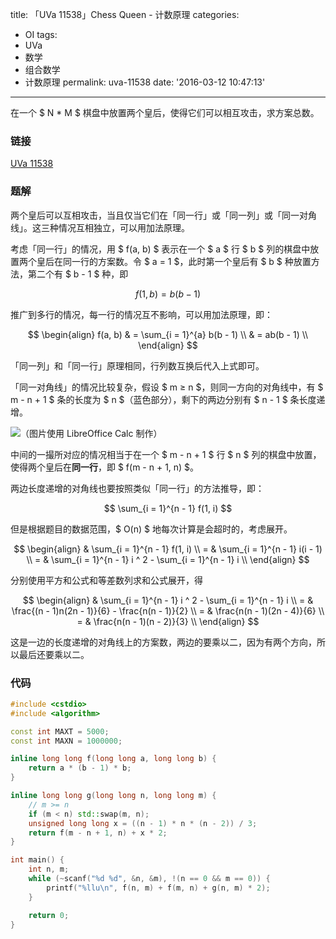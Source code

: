 title: 「UVa 11538」Chess Queen - 计数原理
categories:
  - OI
tags:
  - UVa
  - 数学
  - 组合数学
  - 计数原理
permalink: uva-11538
date: '2016-03-12 10:47:13'
---

在一个 $ N * M $ 棋盘中放置两个皇后，使得它们可以相互攻击，求方案总数。

<!-- more -->

### 链接

[UVa 11538](https://uva.onlinejudge.org/index.php?option=com_onlinejudge&Itemid=8&page=show_problem&category=&problem=2533)

### 题解

两个皇后可以互相攻击，当且仅当它们在「同一行」或「同一列」或「同一对角线」。这三种情况互相独立，可以用加法原理。

考虑「同一行」的情况，用 $ f(a, b) $ 表示在一个 $ a $ 行 $ b $ 列的棋盘中放置两个皇后在同一行的方案数。令 $ a = 1 $，此时第一个皇后有 $ b $ 种放置方法，第二个有 $ b - 1 $ 种，即

$$ f(1, b) = b(b - 1) $$

推广到多行的情况，每一行的情况互不影响，可以用加法原理，即：

$$ \begin{align} f(a, b) & = \sum_{i = 1}^{a} b(b - 1) \\ & = ab(b - 1) \\ \end{align} $$

「同一列」和「同一行」原理相同，行列数互换后代入上式即可。

「同一对角线」的情况比较复杂，假设 $ m ≥ n $，则同一方向的对角线中，有 $ m - n + 1 $ 条的长度为 $ n $（蓝色部分），剩下的两边分别有 $ n - 1 $ 条长度递增。

![（图片使用 
LibreOffice Calc 
制作）](uva-11538/cells.png)

中间的一撮所对应的情况相当于在一个 $ m - n + 1 $ 行 $ n $ 列的棋盘中放置，使得两个皇后在**同一行**，即 $ f(m - n + 1, n) $。

两边长度递增的对角线也要按照类似「同一行」的方法推导，即：

$$ \sum_{i = 1}^{n - 1} f(1, i) $$

但是根据题目的数据范围，$ O(n) $ 地每次计算是会超时的，考虑展开。

$$ \begin{align} & \sum_{i = 1}^{n - 1} f(1, i) \\ = & \sum_{i = 1}^{n - 1} i(i - 1) \\ = & \sum_{i = 1}^{n - 1} i ^ 2 - \sum_{i = 1}^{n - 1} i \\ \end{align} $$

分别使用平方和公式和等差数列求和公式展开，得

$$ \begin{align} & \sum_{i = 1}^{n - 1} i ^ 2 - \sum_{i = 1}^{n - 1} i \\ = & \frac{(n - 1)n(2n - 1)}{6} - \frac{n(n - 1)}{2} \\ = & \frac{n(n - 1)(2n - 4)}{6} \\ = & \frac{n(n - 1)(n - 2)}{3} \\ \end{align} $$

这是一边的长度递增的对角线上的方案数，两边的要乘以二，因为有两个方向，所以最后还要乘以二。

### 代码

```cpp
#include <cstdio>
#include <algorithm>

const int MAXT = 5000;
const int MAXN = 1000000;

inline long long f(long long a, long long b) {
    return a * (b - 1) * b;
}

inline long long g(long long n, long long m) {
    // m >= n
    if (m < n) std::swap(m, n);
    unsigned long long x = ((n - 1) * n * (n - 2)) / 3;
    return f(m - n + 1, n) + x * 2;
}

int main() {
    int n, m;
    while (~scanf("%d %d", &n, &m), !(n == 0 && m == 0)) {
        printf("%llu\n", f(n, m) + f(m, n) + g(n, m) * 2);
    }

    return 0;
}
```